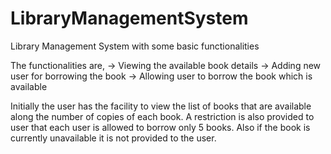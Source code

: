 # LibraryManagementSystem
Library Management System with some basic functionalities

The functionalities are,
 -> Viewing the available book details
 -> Adding new user for borrowing the book
 -> Allowing user to borrow the book which is available

Initially the user has the facility to view the list of books that are available along the number of copies of each book.
A restriction is also provided to user that each user is allowed to borrow only 5 books.
Also if the book is currently unavailable it is not provided to the user.
